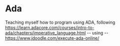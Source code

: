 # Ada
Teaching myself how to program using ADA, following https://learn.adacore.com/courses/intro-to-ada/chapters/imperative_language.html -- using -- https://www.jdoodle.com/execute-ada-online/
